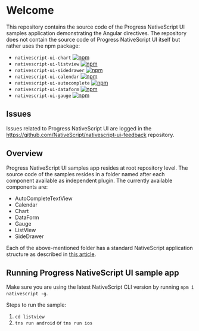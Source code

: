 # Welcome

This repository contains the source code of the Progress NativeScript UI samples application demonstrating the Angular directives. The repository does not contain the source code of Progress NativeScript UI itself but rather uses the npm package:

* `nativescript-ui-chart` [![npm](https://img.shields.io/npm/v/nativescript-ui-chart.svg)](https://www.npmjs.com/package/nativescript-ui-chart)
* `nativescript-ui-listview` [![npm](https://img.shields.io/npm/v/nativescript-ui-listview.svg)](https://www.npmjs.com/package/nativescript-ui-listview)
* `nativescript-ui-sidedrawer` [![npm](https://img.shields.io/npm/v/nativescript-ui-sidedrawer.svg)](https://www.npmjs.com/package/nativescript-ui-sidedrawer)
* `nativescript-ui-calendar` [![npm](https://img.shields.io/npm/v/nativescript-ui-calendar.svg)](https://www.npmjs.com/package/nativescript-ui-calendar)
* `nativescript-ui-autocomplete` [![npm](https://img.shields.io/npm/v/nativescript-ui-autocomplete.svg)](https://www.npmjs.com/package/nativescript-ui-autocomplete)
* `nativescript-ui-dataform` [![npm](https://img.shields.io/npm/v/nativescript-ui-dataform.svg)](https://www.npmjs.com/package/nativescript-ui-dataform)
* `nativescript-ui-gauge` [![npm](https://img.shields.io/npm/v/nativescript-ui-gauge.svg)](https://www.npmjs.com/package/nativescript-ui-gauge)

## Issues

Issues related to Progress NativeScript UI are logged in the <https://github.com/NativeScript/nativescript-ui-feedback> repository.

## Overview

Progress NativeScript UI samples app resides at root repository level. The source code of the samples resides in a folder named after each component available as independent plugin. The currently available components are:

* AutoCompleteTextView
* Calendar
* Chart
* DataForm
* Gauge
* ListView
* SideDrawer

Each of the above-mentioned folder has a standard NativeScript application structure as described in [this article](http://docs.nativescript.org/getting-started#directory-structure).

## Running **Progress NativeScript UI** sample app

Make sure you are using the latest NativeScript CLI version by running `npm i nativescript -g`.

Steps to run the sample:

1. `cd listview`
1. `tns run android` or `tns run ios`
